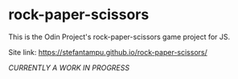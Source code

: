 # rock-paper-scissors

This is the Odin Project's rock-paper-scissors game project for JS.

Site link: https://stefantampu.github.io/rock-paper-scissors/

*CURRENTLY A WORK IN PROGRESS*
